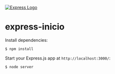 [![Express Logo](https://i.cloudup.com/zfY6lL7eFa-3000x3000.png)](http://expressjs.com/)
# express-inicio

Install dependencies:

```bash
$ npm install
```

Start your Express.js app at `http://localhost:3000/`:

```bash
$ node server
```
